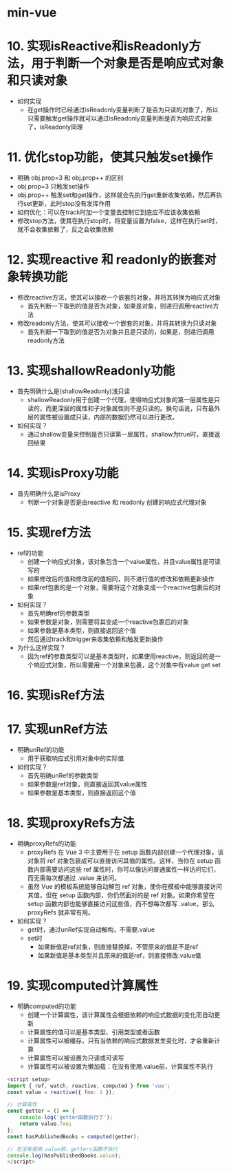 # min-vue

# 10. 实现isReactive和isReadonly方法，用于判断一个对象是否是响应式对象和只读对象
- 如何实现
  - 在get操作时已经通过isReadonly变量判断了是否为只读的对象了，所以只需要触发get操作就可以通过isReadonly变量判断是否为响应式对象了，isReadonly同理

# 11. 优化stop功能，使其只触发set操作
- 明确 obj.prop=3 和 obj.prop++ 的区别
- obj.prop=3 只触发set操作
- obj.prop++ 触发set和get操作，这样就会先执行get重新收集依赖，然后再执行set更新，此时stop没有发挥作用
- 如何优化：可以在track时加一个变量去控制它到底应不应该收集依赖
- 修改stop方法，使其在执行stop时，将变量设置为false，这样在执行set时，就不会收集依赖了，反之会收集依赖

# 12. 实现reactive 和 readonly的嵌套对象转换功能
- 修改reactive方法，使其可以接收一个嵌套的对象，并将其转换为响应式对象
  - 首先判断一下取到的值是否为对象，如果是对象，则递归调用reactive方法
- 修改readonly方法，使其可以接收一个嵌套的对象，并将其转换为只读对象
  - 首先判断一下取到的值是否为对象并且是只读的，如果是，则递归调用readonly方法

# 13. 实现shallowReadonly功能
- 首先明确什么是(shallowReadonly)浅只读
  - shallowReadonly用于创建一个代理，使得响应式对象的第一层属性是只读的，而更深层的属性和子对象属性则不是只读的。换句话说，只有最外层的属性被设置成只读，内部的数据仍然可以进行更改。
- 如何实现？
  - 通过shallow变量来控制是否只读第一层属性，shallow为true时，直接返回结果

# 14. 实现isProxy功能
- 首先明确什么是isProxy
  - 判断一个对象是否是由reactive 和 readonly 创建的响应式代理对象

# 15. 实现ref方法
- ref的功能
  - 创建一个响应式对象，该对象包含一个value属性，并且value属性是可读写的
  - 如果修改后的值和修改前的值相同，则不进行值的修改和依赖更新操作
  - 如果ref包裹的是一个对象，需要将这个对象变成一个reactive包裹后的对象
- 如何实现？
  - 首先明确ref的参数类型
  - 如果参数是对象，则需要将其变成一个reactive包裹后的对象
  - 如果参数是基本类型，则直接返回这个值
  - 然后通过track和trigger来收集依赖和触发更新操作
- 为什么这样实现？
  - 因为ref的参数类型可以是基本类型时，如果使用reactive，则返回的是一个响应式对象，所以需要用一个对象来包裹，这个对象中有value get set
  
# 16. 实现isRef方法

# 17. 实现unRef方法
- 明确unRef的功能
  - 用于获取响应式引用对象中的实际值
- 如何实现？
  - 首先明确unRef的参数类型 
  - 如果参数是ref对象，则直接返回其value属性
  - 如果参数是基本类型，则直接返回这个值


# 18. 实现proxyRefs方法
- 明确proxyRefs的功能
  - proxyRefs 在 Vue 3 中主要用于在 setup 函数内部创建一个代理对象，该对象将 ref 对象包装成可以直接访问其值的属性。这样，当你在 setup 函数内部需要访问这些 ref 属性时，你可以像访问普通属性一样访问它们，而无需每次都通过 .value 来访问。
  - 虽然 Vue 的模板系统能够自动解包 ref 对象，使你在模板中能够直接访问其值，但在 setup 函数内部，你仍然面对的是 ref 对象。如果你希望在 setup 函数内部也能够直接访问这些值，而不想每次都写 .value，那么 proxyRefs 就非常有用。
- 如何实现？
  - get时，通过unRef实现自动解构，不需要.value
  - set时
    - 如果新值是ref对象，则直接替换掉，不管原来的值是不是ref
    - 如果新值是基本类型并且原来的值是ref，则直接修改.value值

# 19. 实现computed计算属性
- 明确computed的功能
  - 创建一个计算属性，该计算属性会根据依赖的响应式数据的变化而自动更新
  - 计算属性的值可以是基本类型、引用类型或者函数
  - 计算属性可以被缓存，只有当依赖的响应式数据发生变化时，才会重新计算
  - 计算属性可以被设置为只读或可读写
  - 计算属性可以被设置为懒加载：在没有使用.value前，计算属性不执行
```js
<script setup>
import { ref, watch, reactive, computed } from 'vue';
const value = reactive({ foo: 1 });

// 计算属性
const getter = () => {
    console.log('getter函数执行了');
    return value.foo;
};
const hasPublishedBooks = computed(getter);

// 在没有使用.value前，getters函数不执行
console.log(hasPublishedBooks.value);
</script>
```



